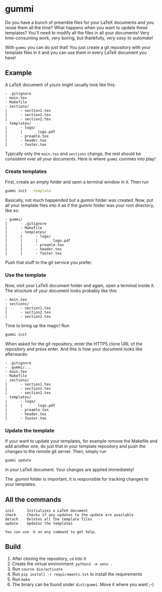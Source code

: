 # gummi

Do you have a bunch of preamble files for your LaTeX documents and you reuse them all the time? What happens when you want to update these templates? You'll need to modify all the files in all your documents! Very time-consuming work, very boring, but thankfully, *very easy to automate*!

With `gummi` you can do just that! You just create a git repository with your template files in it and you can use them in every LaTeX document you have!

## Example
A LaTeX document of yours might usually look like this:
```
- .gitignore
- main.tex
- Makefile
- sections/
|      - section1.tex
|      - section2.tex
|      - section2.tex
- templates/
|      - logo/
|      |       logo.pdf
|      - preamle.tex
|      - header.tex
|      - footer.tex
```

Typically only the `main.tex` and `sections` change, the rest should be consistent over all your documents. Here is where `gummi` commes into play!

### Create templates
First, create an empty folder and open a terminal window in it. Then run
```bash
gummi init --template
```
Basically, not much happended but a _gummi_ folder was created. Now, put all your template files into it as if the gummi folder was your root directory, like so:
```
- gummi/
|      - .gitignore
|      - Makefile
|      - templates/
|      |      - logo/
|      |      |       logo.pdf
|      |      - preamle.tex
|      |      - header.tex
|      |      - footer.tex
```

Push that stuff to the git service you prefer.

### Use the template
Now, visit your LaTeX document folder and again, open a terminal inside it. The structure of your document looks probably like this:
```
- main.tex
- sections/
|      - section1.tex
|      - section2.tex
|      - section2.tex
```

Time to bring up the magic! Run
```bash
gummi init
```
When asked for the git repository, enter the HTTPS clone URL of the repository and press enter. And this is how your document looks like afterwards:
```
- .gitignore
- .gummi/...
- main.tex
- Makefile
- sections/
|      - section1.tex
|      - section2.tex
|      - section2.tex
- templates/
|      - logo/
|      |       logo.pdf
|      - preamle.tex
|      - header.tex
|      - footer.tex
```

### Update the template
If your want to update your templates, for example remove the Makefile and add another one, do just that in your template repository and push the changes to the remote git server. Then, simply run
```bash
gummi update
```
in your LaTeX document. Your changes are applied immediately!

The _.gummi_ folder is important, it is responsible for tracking changes to your templates.

## All the commands
```
init      Initializes a LaTeX document
check     Checks if any updates to the update are available
detach    Deletes all the template files
update    Updates the templates

You can use -h on any command to get help.
```

## Build
1. After cloning the repository, `cd` into it
2. Create the virtual environment: `python3 -m venv .`
3. Run `source bin/activate`
4. Run `pip install -r requirements.txt` to install the requirements
5. Run `make`
6. The binary can be found under `dist/gummi`. Move it where you want ;-)
